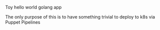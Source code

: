 Toy hello world golang app

The only purpose of this is to have something trivial to deploy to k8s via Puppet
Pipelines

 
